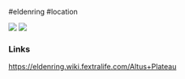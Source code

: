 #eldenring #location 

![](https://eldenring.wiki.fextralife.com/file/Elden-Ring/altus-plateau-hub-location-preview-elden-ring-wiki-guide-300px.jpg) ![](https://eldenring.wiki.fextralife.com/file/Elden-Ring/main_altus_plateau_region_location_map_elden_ring_wiki_guide_300px.jpg)
### Links
https://eldenring.wiki.fextralife.com/Altus+Plateau